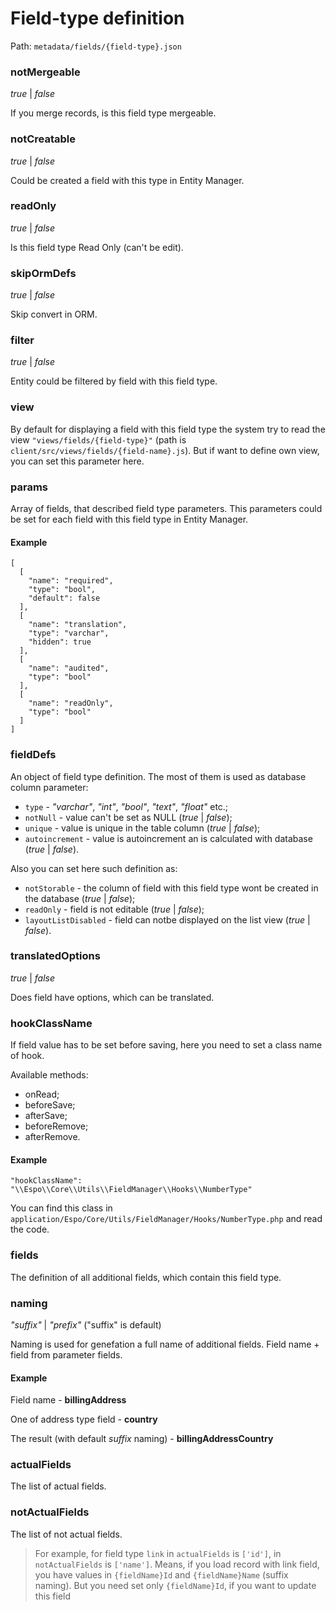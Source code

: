 # Field-type definition

Path: `metadata/fields/{field-type}.json`

### notMergeable

_true_ | _false_

If you merge records, is this field type mergeable.

### notCreatable

_true_ | _false_

Could be created a field with this type in Entity Manager.

### readOnly

_true_ | _false_

Is this field type Read Only (can't be edit).
 
### skipOrmDefs

_true_ | _false_

Skip convert in ORM.

### filter

_true_ | _false_

Entity could be filtered by field with this field type. 

### view

By default for displaying a field with this field type  the system try to read the view `"views/fields/{field-type}"` (path is `client/src/views/fields/{field-name}.js`). But if want to define own view, you can set this parameter here.

### params

Array of fields, that described field type parameters. This parameters could be set for each field with this field type in Entity Manager.

#### Example

```
[
  [
    "name": "required",
    "type": "bool",
    "default": false
  ],
  [
    "name": "translation",
    "type": "varchar",
    "hidden": true
  ],
  [
    "name": "audited",
    "type": "bool"
  ],
  [
    "name": "readOnly",
    "type": "bool"
  ]
]

```

### fieldDefs

An object of field type definition. The most of them is used as database column parameter:
- `type` - _"varchar"_, _"int"_, _"bool"_, _"text"_, _"float"_ etc.;
- `notNull` - value can't be set as NULL (_true_ | _false_);
- `unique` - value is unique in the table column (_true_ | _false_);
- `autoincrement` - value is autoincrement an is calculated with database (_true_ | _false_).

Also you can set here such definition as:
- `notStorable` - the column of field with this field type wont be created in the database (_true_ | _false_);
- `readOnly` - field is not editable (_true_ | _false_);
- `layoutListDisabled` - field can notbe displayed on the list view (_true_ | _false_).

### translatedOptions

_true_ | _false_

Does field have options, which can be translated.


### hookClassName

If field value has to be set before saving, here you need to set a class name of hook. 

Available methods:
- onRead;
- beforeSave;
- afterSave;
- beforeRemove;
- afterRemove.

#### Example

```
"hookClassName": "\\Espo\\Core\\Utils\\FieldManager\\Hooks\\NumberType"
```
You can find this class in `application/Espo/Core/Utils/FieldManager/Hooks/NumberType.php` and read the code.


### fields

The definition of all additional fields, which contain this field type.


### naming

_"suffix"_ | _"prefix"_ ("suffix" is default)

Naming is used for genefation a full name of additional fields. Field name + field from parameter fields.

#### Example

Field name - __billingAddress__

One of address type field - __country__

The result (with default _suffix_ naming) - __billingAddressCountry__


### actualFields

The list of actual fields.


### notActualFields

The list of not actual fields.

>For example, for field type `link` in `actualFields` is `['id']`, in `notActualFields` is `['name']`.
>Means, if you load record with link field, you have values in `{fieldName}Id` and `{fieldName}Name` (suffix naming). But you need set only `{fieldName}Id`, if you want to update this field
